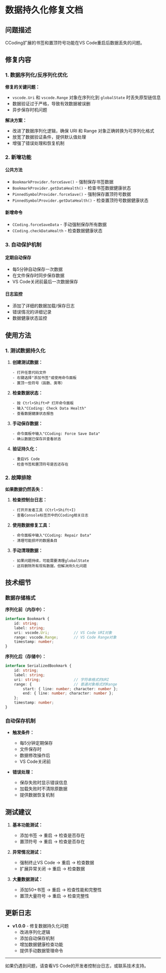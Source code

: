 # 数据持久化修复文档

## 问题描述

CCoding扩展的书签和置顶符号功能在VS Code重启后数据丢失的问题。

## 修复内容

### 1. 数据序列化/反序列化优化

**修复的关键问题：**
- `vscode.Uri` 和 `vscode.Range` 对象在序列化到 `globalState` 时丢失原型链信息
- 数据验证过于严格，导致有效数据被误删
- 异步保存时机问题

**解决方案：**
- 改进了数据序列化逻辑，确保 URI 和 Range 对象正确转换为可序列化格式
- 放宽了数据验证条件，提供默认值处理
- 增强了错误处理和恢复机制

### 2. 新增功能

#### 公共方法
- `BookmarkProvider.forceSave()` - 强制保存书签数据
- `BookmarkProvider.getDataHealth()` - 检查书签数据健康状态
- `PinnedSymbolProvider.forceSave()` - 强制保存置顶符号数据
- `PinnedSymbolProvider.getDataHealth()` - 检查置顶符号数据健康状态

#### 新增命令
- `CCoding.forceSaveData` - 手动强制保存所有数据
- `CCoding.checkDataHealth` - 检查数据健康状态

### 3. 自动保护机制

#### 定期自动保存
- 每5分钟自动保存一次数据
- 在文件保存时同步保存数据
- VS Code关闭前最后一次数据保存

#### 日志监控
- 添加了详细的数据加载/保存日志
- 错误情况的详细记录
- 数据健康状态监控

## 使用方法

### 1. 测试数据持久化

1. **创建测试数据：**
   ```
   - 打开任意代码文件
   - 右键选择"添加书签"或使用命令面板
   - 置顶一些符号（函数、类等）
   ```

2. **检查数据状态：**
   ```
   - 按 Ctrl+Shift+P 打开命令面板
   - 输入"CCoding: Check Data Health"
   - 查看数据健康状态报告
   ```

3. **手动保存数据：**
   ```
   - 命令面板中输入"CCoding: Force Save Data"
   - 确认数据已保存并查看状态
   ```

4. **验证持久化：**
   ```
   - 重启VS Code
   - 检查书签和置顶符号是否还存在
   ```

### 2. 故障排除

**如果数据仍然丢失：**

1. **检查控制台日志：**
   ```
   - 打开开发者工具 (Ctrl+Shift+I)
   - 查看Console标签页中的CCoding相关日志
   ```

2. **使用数据修复工具：**
   ```
   - 命令面板中输入"CCoding: Repair Data"
   - 清理可能损坏的数据条目
   ```

3. **手动清理数据：**
   ```
   - 如果问题持续，可能需要清理globalState
   - 这将删除所有现有数据，但解决持久化问题
   ```

## 技术细节

### 数据存储格式

**序列化前（内存中）：**
```typescript
interface Bookmark {
    id: string;
    label: string;
    uri: vscode.Uri;           // VS Code URI对象
    range: vscode.Range;       // VS Code Range对象
    timestamp: number;
}
```

**序列化后（存储中）：**
```typescript
interface SerializedBookmark {
    id: string;
    label: string;
    uri: string;               // 字符串格式的URI
    range: {                   // 普通对象格式的Range
        start: { line: number; character: number };
        end: { line: number; character: number };
    };
    timestamp: number;
}
```

### 自动保存机制

- **触发条件：**
  - 每5分钟定期保存
  - 文件保存时
  - 数据修改操作后
  - VS Code关闭前

- **错误处理：**
  - 保存失败时显示错误信息
  - 加载失败时不清除原数据
  - 提供数据恢复机制

## 测试建议

1. **基本功能测试：**
   - 添加书签 → 重启 → 检查是否存在
   - 置顶符号 → 重启 → 检查是否存在

2. **异常情况测试：**
   - 强制终止VS Code → 重启 → 检查数据
   - 扩展异常关闭 → 重启 → 检查数据

3. **大量数据测试：**
   - 添加50+书签 → 重启 → 检查性能和完整性
   - 置顶大量符号 → 重启 → 检查完整性

## 更新日志

- **v1.0.0** - 修复数据持久化问题
  - 改进序列化逻辑
  - 添加自动保存机制
  - 增加数据健康检查功能
  - 提供手动数据管理命令

---

如果仍遇到问题，请查看VS Code的开发者控制台日志，或联系技术支持。 
